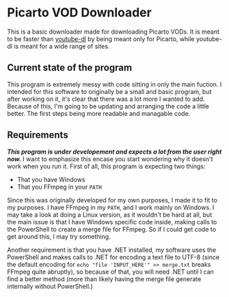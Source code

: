# Picarto VOD Downloader
This is a basic downloader made for downloading Picarto VODs. It is meant to be faster than [youtube-dl](https://github.com/ytdl-org/youtube-dl "youtube-dl") by being meant only for Picarto, while youtube-dl is meant for a wide range of sites.

## Current state of the program
This program is extremely messy with code sitting in only the main fuction. I intended for this software to originally be a small and basic program, but after working on it, it's clear that there was a lot more I wanted to add. Because of this, I'm going to be updating and arranging the code a little better. The first steps being more readable and managable code.

## Requirements
***This program is under developement and expects a lot from the user right now.*** I want to emphasize this encase you start wondering why it doesn't work when you run it. First of all, this program is expecting two things: 
- That you have Windows
- That you FFmpeg in your `PATH`

Since this was originally developed for my own purposes, I made it to fit to my purposes. I have FFmpeg in my `PATH`, and I work mainly on Windows. I may take a look at doing a Linux version, as it wouldn't be hard at all, but the main issue is that I have Windows specific code inside, making calls to the PowerShell to create a merge file for FFmpeg. So if I could get code to get around this, I may try something.

Another requirement is that you have .NET installed, my software uses the PowerShell and makes calls to .NET for encoding a text file to UTF-8 (since the default encoding for `echo "file 'INPUT_HERE'" >> merge.txt` breaks FFmpeg quite abruptly), so because of that, you will need .NET until I can find a better method (more than likely having the merge file generate internally without PowerShell.)
